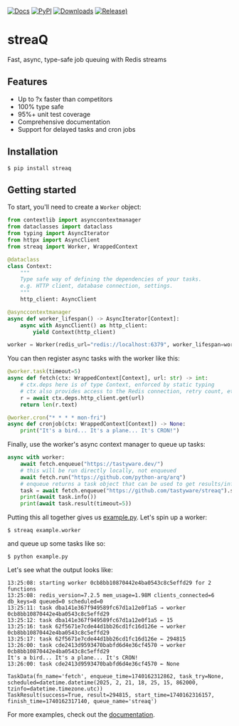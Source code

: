 [![Docs](https://readthedocs.org/projects/streaq/badge/?version=latest)](https://streaq.readthedocs.io/en/latest/?badge=latest)
[![PyPI](https://img.shields.io/pypi/v/streaq)](https://pypi.org/project/streaq)
[![Downloads](https://static.pepy.tech/badge/streaq)](https://pepy.tech/project/streaq)
[![Release)](https://img.shields.io/github/v/release/tastyware/streaq?label=release%20notes)](https://github.com/tastyware/streaq/releases)

streaQ
======

Fast, async, type-safe job queuing with Redis streams

## Features

- Up to ?x faster than competitors
- 100% type safe
- 95%+ unit test coverage
- Comprehensive documentation
- Support for delayed tasks and cron jobs

## Installation

```console
$ pip install streaq
```

## Getting started

To start, you'll need to create a `Worker` object:

```python
from contextlib import asynccontextmanager
from dataclasses import dataclass
from typing import AsyncIterator
from httpx import AsyncClient
from streaq import Worker, WrappedContext

@dataclass
class Context:
    """
    Type safe way of defining the dependencies of your tasks.
    e.g. HTTP client, database connection, settings.
    """
    http_client: AsyncClient

@asynccontextmanager
async def worker_lifespan() -> AsyncIterator[Context]:
    async with AsyncClient() as http_client:
        yield Context(http_client)

worker = Worker(redis_url="redis://localhost:6379", worker_lifespan=worker_lifespan)
```

You can then register async tasks with the worker like this:

```python
@worker.task(timeout=5)
async def fetch(ctx: WrappedContext[Context], url: str) -> int:
    # ctx.deps here is of type Context, enforced by static typing
    # ctx also provides access to the Redis connection, retry count, etc.
    r = await ctx.deps.http_client.get(url)
    return len(r.text)

@worker.cron("* * * * mon-fri")
async def cronjob(ctx: WrappedContext[Context]) -> None:
    print("It's a bird... It's a plane... It's CRON!")
```

Finally, use the worker's async context manager to queue up tasks:

```python
async with worker:
    await fetch.enqueue("https://tastyware.dev/")
    # this will be run directly locally, not enqueued
    await fetch.run("https://github.com/python-arq/arq")
    # enqueue returns a task object that can be used to get results/info
    task = await fetch.enqueue("https://github.com/tastyware/streaq").start(delay=3)
    print(await task.info())
    print(await task.result(timeout=5))
```

Putting this all together gives us [example.py](/example.py). Let's spin up a worker:
```
$ streaq example.worker
```
and queue up some tasks like so:
```
$ python example.py
```

Let's see what the output looks like:

```
13:25:08: starting worker 0cb8bb10870442e4ba0543c8c5effd29 for 2 functions
13:25:08: redis_version=7.2.5 mem_usage=1.98M clients_connected=6 db_keys=8 queued=0 scheduled=0
13:25:11: task dba141e367f949589fc67d1a12e0f1a5 → worker 0cb8bb10870442e4ba0543c8c5effd29
13:25:12: task dba141e367f949589fc67d1a12e0f1a5 ← 15
13:25:16: task 62f5671e7cde44d1bb26cd1fc16d126e → worker 0cb8bb10870442e4ba0543c8c5effd29
13:25:17: task 62f5671e7cde44d1bb26cd1fc16d126e ← 294815
13:26:00: task cde2413d9593470babfd6d4e36cf4570 → worker 0cb8bb10870442e4ba0543c8c5effd29
It's a bird... It's a plane... It's CRON!
13:26:00: task cde2413d9593470babfd6d4e36cf4570 ← None
```
```
TaskData(fn_name='fetch', enqueue_time=1740162312862, task_try=None, scheduled=datetime.datetime(2025, 2, 21, 18, 25, 15, 862000, tzinfo=datetime.timezone.utc))
TaskResult(success=True, result=294815, start_time=1740162316157, finish_time=1740162317140, queue_name='streaq')
```

For more examples, check out the [documentation](https://streaq.readthedocs.io/en/latest/).
